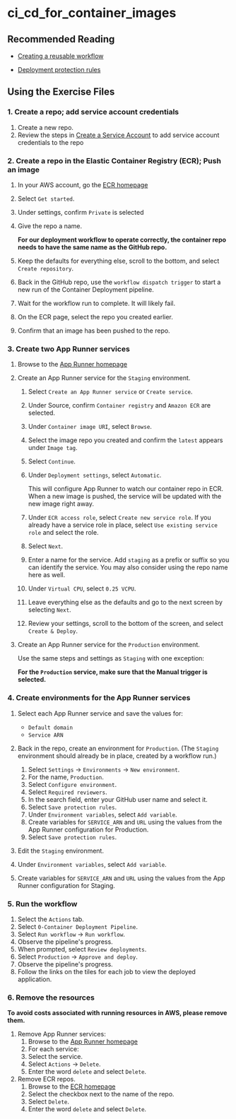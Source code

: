 # ci_cd_for_container_images

## Recommended Reading
- [Creating a reusable workflow](https://docs.github.com/en/actions/using-workflows/reusing-workflows#creating-a-reusable-workflow)

- [Deployment protection rules](https://docs.github.com/en/actions/deployment/targeting-different-environments/using-environments-for-deployment#deployment-protection-rules)

## Using the Exercise Files
### 1. Create a repo; add service account credentials
1. Create a new repo.
1. Review the steps in [Create a Service Account](../04_04_create_a_service_account/README.md) to add service account credentials to the repo

### 2. Create a repo in the Elastic Container Registry (ECR); Push an image
1. In your AWS account, go the [ECR homepage](https://console.aws.amazon.com/ecr/home)
1. Select `Get started`.
1. Under settings, confirm `Private` is selected
1. Give the repo a name.

    **For our deployment workflow to operate correctly, the container repo needs to have the same name as the GitHub repo.**

1. Keep the defaults for everything else, scroll to the bottom, and select `Create repository`.
1. Back in the GitHub repo, use the `workflow dispatch trigger` to start a new run of the Container Deployment pipeline.
1. Wait for the workflow run to complete. It will likely fail.
1. On the ECR page, select the repo you created earlier.
1. Confirm that an image has been pushed to the repo.

### 3. Create two App Runner services
1. Browse to the [App Runner homepage](https://console.aws.amazon.com/apprunner/home)
1. Create an App Runner service for the `Staging` environment.

    1. Select `Create an App Runner service` or `Create service`.
    1. Under Source, confirm `Container registry` and `Amazon ECR` are selected.
    1. Under `Container image URI`, select `Browse`.
    1. Select the image repo you created and confirm the `latest` appears under `Image tag`.
    1. Select `Continue`.
    1. Under `Deployment settings`, select `Automatic`.

        This will configure App Runner to watch our container repo in ECR.  When a new image is pushed, the service will be updated with the new image right away.

    1. Under `ECR access role`, select `Create new service role`.  If you already have a service role in place, select `Use existing service role` and select the role.
    1. Select `Next`.
    1. Enter a name for the service. Add `staging` as a prefix or suffix so you can identify the service.  You may also consider using the repo name here as well.
    1. Under `Virtual CPU`, select `0.25 VCPU`.
    1. Leave everything else as the defaults and go to the next screen by selecting `Next`.
    1. Review your settings, scroll to the bottom of the screen, and select `Create & Deploy`.

1. Create an App Runner service for the `Production` environment.

    Use the same steps and settings as `Staging` with one exception:

    **For the `Production` service, make sure that the Manual trigger is selected.**

### 4. Create environments for the App Runner services

1. Select each App Runner service and save the values for:
    - `Default domain`
    - `Service ARN`

1. Back in the repo, create an environment for `Production`. (The `Staging` environment should already be in place, created by a workflow run.)
    1. Select `Settings` -> `Environments` -> `New environment`.
    1. For the name, `Production`.
    1. Select `Configure environment`.
    1. Select `Required reviewers`.
    1. In the search field, enter your GitHub user name and select it.
    1. Select `Save protection rules`.
    1. Under `Environment variables`, select `Add variable`.
    1. Create variables for `SERVICE_ARN` and `URL` using the values from the App Runner configuration for Production.
    1. Select `Save protection rules`.

1. Edit the `Staging` environment.
1. Under `Environment variables`, select `Add variable`.
1. Create variables for `SERVICE_ARN` and `URL` using the values from the App Runner configuration for Staging.

### 5. Run the workflow
1. Select the `Actions` tab.
1. Select `0-Container Deployment Pipeline`.
1. Select `Run workflow` -> `Run workflow`.
1. Observe the pipeline's progress.
1. When prompted, select `Review deployments`.
1. Select `Production` -> `Approve and deploy`.
1. Observe the pipeline's progress.
1. Follow the links on the tiles for each job to view the deployed application.

### 6. Remove the resources
**To avoid costs associated with running resources in AWS, please remove them.**

1. Remove App Runner services:
    1. Browse to the [App Runner homepage](https://console.aws.amazon.com/apprunner/home)
    1. For each service:
    1. Select the service.
    1. Select `Actions` -> `Delete`.
    1. Enter the word `delete` and select `Delete`.
1. Remove ECR repos.
    1. Browse to the [ECR homepage](https://console.aws.amazon.com/ecr/home)
    1. Select the checkbox next to the name of the repo.
    1. Select `Delete`.
    1. Enter the word `delete` and select `Delete`.

